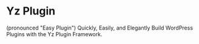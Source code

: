# Yz Plugin
(pronounced "Easy Plugin") Quickly, Easily, and Elegantly Build WordPress Plugins with the Yz Plugin Framework.
